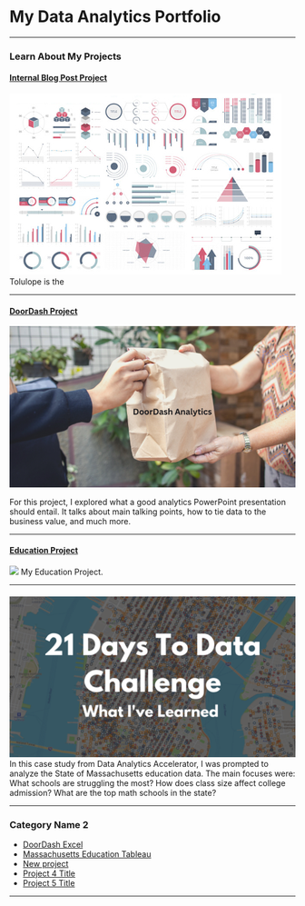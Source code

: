 # My Data Analytics Portfolio

---

### Learn About My Projects

#### [Internal Blog Post Project](/bank)
<img src="images/dummy_thumbnail.jpg?raw=true"/>
Tolulope is the 

---
#### [DoorDash Project](1673588418280.png)
<img src="images/DoorDash.png"/>
<https://www.linkedin.com/pulse/doordash-analysis-rick-mata/?trackingId=1TrDIKgSSYeoevKGD3hWXw%3D%3D>

For this project, I explored what a good analytics PowerPoint presentation should entail. It talks about main talking points, how to tie data to the business value, and much more.

---
#### [Education Project]()
<img src="images/Mass Education Pic.png"/>
<https://www.linkedin.com/pulse/massachusetts-school-analytics-rick-mata/?trackingId=ogjZ3nLNQ%2BaTsiDIpuccYQ%3D%3D>
My Education Project. 


---
#### []()
[<img src="images/21 Days To Data Challenge What I've Learned Cover.png?raw=true"/>](https://www.linkedin.com/pulse/what-i-learned-21-days-data-avery-smith)
In this case study from Data Analytics Accelerator, I was prompted to analyze the State of Massachusetts education data. The main focuses were:
What schools are struggling the most?
How does class size affect college admission?
What are the top math schools in the state? 

---

### Category Name 2

- [DoorDash Excel](https://www.linkedin.com/pulse/doordash-analysis-rick-mata/?trackingId=3i6wD8dCQt2EYHZJw6ZvaQ%3D%3D)
- [Massachusetts Education Tableau](https://www.linkedin.com/pulse/massachusetts-school-analytics-rick-mata)
- [New project](/DoorDash.md)
- [Project 4 Title](http://example.com/)
- [Project 5 Title](http://example.com/)

---




